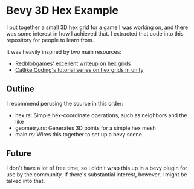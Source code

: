 # Bevy 3D Hex Example

I put together a small 3D hex grid for a game I was working on, and there was some interest in how I achieved that.  I extracted that code into this repository for people to learn from.

It was heavily inspired by two main resources:
 - [Redblobgames' excellent writeup on hex grids](https://www.redblobgames.com/grids/hexagons/#map-storage)
 - [Catlike Coding's tutorial series on hex grids in unity](https://catlikecoding.com/unity/tutorials/hex-map/)

## Outline

I recommend perusing the source in this order:

 - hex.rs: Simple hex-coordinate operations, such as neighbors and the like
 - geometry.rs: Generates 3D points for a simple hex mesh
 - main.rs: Wires this together to set up a bevy scene 

## Future

I don't have a lot of free time, so I didn't wrap this up in a bevy plugin for use by the community.  If there's substantial interest, however, I might be talked into that.
